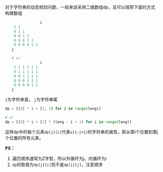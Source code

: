 对于字符串的动态规划问题，一般来说采用二维数组dp，且可以按照下面的方式构建数组
```py
                i 
    1 1
    0 1 1 
    0 0 1 1
    0 0 0 1 1
    0 0 0 0 1 1
   j

   # or
                i 
    1 1 1 1 1 1
    0 1 1 1 1 1 
    0 0 1 1 1 1
    0 0 0 1 1 1
    0 0 0 0 1 1
   j
```
`i`为字符串首， `j`为字符串尾

```python
dp = [[0] * i + [1, 1] for i in range(leng)]

# or
dp = [[0] * i + [1] * (leng - i + 1) for i in range(leng)]
```

这样dp中的每个元素`dp[j][i]`代表`s[i:j+1]`的字符串的属性，即从第i个位置到第j个位置的所有元素。

**PS：**
1. 遍历顺序通常为Z字型，所以外循环为j，内循环为i
2. `dp`的取值为`dp[j][i]`而不是`dp[i][j]`，注意顺序
